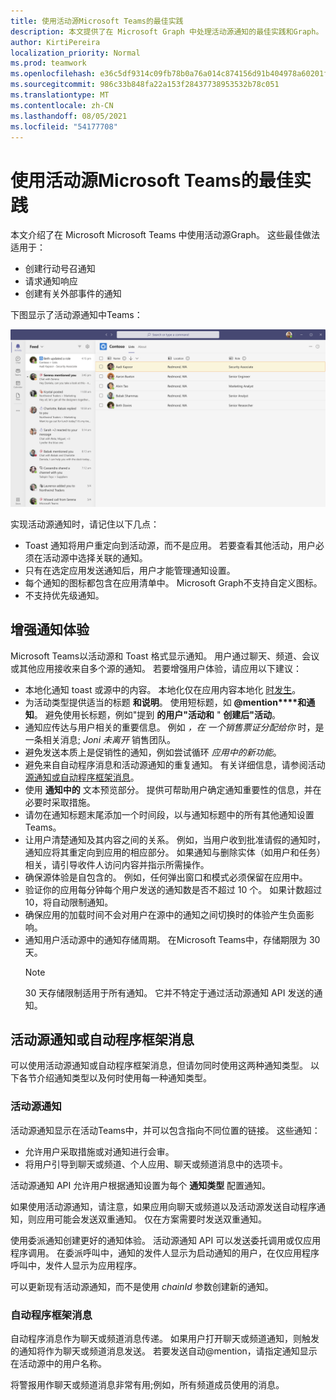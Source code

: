 ```yaml
---
title: 使用活动源Microsoft Teams的最佳实践
description: 本文提供了在 Microsoft Graph 中处理活动源通知的最佳实践和Graph。
author: KirtiPereira
localization_priority: Normal
ms.prod: teamwork
ms.openlocfilehash: e36c5df9314c09fb78b0a76a014c874156d91b404978a60201f44aaddc1c40f9
ms.sourcegitcommit: 986c33b848fa22a153f28437738953532b78c051
ms.translationtype: MT
ms.contentlocale: zh-CN
ms.lasthandoff: 08/05/2021
ms.locfileid: "54177708"
---
```

# <a name="best-practices-for-using-microsoft-teams-activity-feed-notifications"></a>使用活动源Microsoft Teams的最佳实践

本文介绍了在 Microsoft Microsoft Teams 中使用活动源Graph。 这些最佳做法适用于：
* 创建行动号召通知
* 请求通知响应
* 创建有关外部事件的通知

下图显示了活动源通知中Teams：

![显示活动Teams视图的桌面应用屏幕截图。](./images/activity-feed-notification.png)

实现活动源通知时，请记住以下几点：
* Toast 通知将用户重定向到活动源，而不是应用。 若要查看其他活动，用户必须在活动源中选择关联的通知。
* 只有在选定应用发送通知后，用户才能管理通知设置。
* 每个通知的图标都包含在应用清单中。 Microsoft Graph不支持自定义图标。
* 不支持优先级通知。

## <a name="enhance-the-notification-experience"></a>增强通知体验

Microsoft Teams以活动源和 Toast 格式显示通知。 用户通过聊天、频道、会议或其他应用接收来自多个源的通知。 若要增强用户体验，请应用以下建议：

* 本地化通知 toast 或源中的内容。 本地化仅在应用内容本地化 [时发生](/microsoftteams/platform/concepts/build-and-test/apps-localization)。
* 为活动类型提供适当的标题 **和说明**。 使用短标题，如 **@mention****和通知**。 避免使用长标题，例如"提到 **的用户"活动和** " **创建后"活动**。
* 通知应传达与用户相关的重要信息。 例如 *，在 一个销售票证分配给你* 时，是一条相关消息; *Joni 未离开* 销售团队。
* 避免发送本质上是促销性的通知，例如尝试循环 *应用中的新功能*。
* 避免来自自动程序消息和活动源通知的重复通知。 有关详细信息，请参阅活动 [源通知或自动程序框架消息](#activity-feed-notifications-or-bot-framework-messages)。
* 使用 **通知中的** 文本预览部分。 提供可帮助用户确定通知重要性的信息，并在必要时采取措施。
* 请勿在通知标题末尾添加一个时间段，以与通知标题中的所有其他通知设置Teams。
* 让用户清楚通知及其内容之间的关系。 例如，当用户收到批准请假的通知时，通知应将其重定向到应用的相应部分。 如果通知与删除实体（如用户和任务）相关，请引导收件人访问内容并指示所需操作。
* 确保源体验是自包含的。 例如，任何弹出窗口和模式必须保留在应用中。
* 验证你的应用每分钟每个用户发送的通知数是否不超过 10 个。 如果计数超过 10，将自动限制通知。
* 确保应用的加载时间不会对用户在源中的通知之间切换时的体验产生负面影响。
* 通知用户活动源中的通知存储周期。 在Microsoft Teams中，存储期限为 30 天。
    > [!NOTE]
    > 30 天存储限制适用于所有通知。 它并不特定于通过活动源通知 API 发送的通知。

## <a name="activity-feed-notifications-or-bot-framework-messages"></a>活动源通知或自动程序框架消息

可以使用活动源通知或自动程序框架消息，但请勿同时使用这两种通知类型。 以下各节介绍通知类型以及何时使用每一种通知类型。 

### <a name="activity-feed-notifications"></a>活动源通知

活动源通知显示在活动Teams中，并可以包含指向不同位置的链接。 这些通知： 
* 允许用户采取措施或对通知进行会审。
* 将用户引导到聊天或频道、个人应用、聊天或频道消息中的选项卡。 

活动源通知 API 允许用户根据通知设置为每个 **通知类型** 配置通知。

如果使用活动源通知，请注意，如果应用向聊天或频道以及活动源发送自动程序通知，则应用可能会发送双重通知。 仅在方案需要时发送双重通知。 

使用委派通知创建更好的通知体验。 活动源通知 API 可以发送委托调用或仅应用程序调用。 在委派呼叫中，通知的发件人显示为启动通知的用户，在仅应用程序呼叫中，发件人显示为应用程序。 

可以更新现有活动源通知，而不是使用 *chainId* 参数创建新的通知。

### <a name="bot-framework-messages"></a>自动程序框架消息

自动程序消息作为聊天或频道消息传递。 如果用户打开聊天或频道通知，则触发的通知将作为聊天或频道消息发送。 若要发送自动@mention，请指定通知显示在活动源中的用户名称。

将警报用作聊天或频道消息非常有用;例如，所有频道成员使用的消息。

